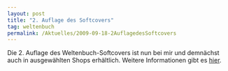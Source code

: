 ```yaml
---
layout: post
title: "2. Auflage des Softcovers"
tag: weltenbuch
permalink: /Aktuelles/2009-09-18-2AuflagedesSoftcovers
---
```


<p>Die 2. Auflage des Weltenbuch-Softcovers ist nun bei mir und demn&auml;chst auch in ausgew&auml;hlten Shops erh&auml;ltlich. Weitere Informationen gibt es <a href="/produkte/">hier</a>.</p>

